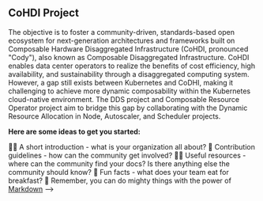 ## CoHDI Project
The objective is to foster a community-driven, standards-based open ecosystem for next-generation architectures and frameworks built on Composable Hardware Disaggregated Infrastructure (CoHDI, pronounced "Cody"), also known as Composable Disaggregated Infrastructure.
CoHDI enables data center operators to realize the benefits of cost efficiency, high availability, and sustainability through a disaggregated computing system.
However, a gap still exists between Kubernetes and CoDHI, making it challenging to achieve more dynamic composability within the Kubernetes cloud-native environment.
The DDS project and Composable Resource Operator project aim to bridge this gap by collaborating with the Dynamic Resource Allocation in Node, Autoscaler, and Scheduler projects.

**Here are some ideas to get you started:**

🙋‍♀️ A short introduction - what is your organization all about?
🌈 Contribution guidelines - how can the community get involved?
👩‍💻 Useful resources - where can the community find your docs? Is there anything else the community should know?
🍿 Fun facts - what does your team eat for breakfast?
🧙 Remember, you can do mighty things with the power of [Markdown](https://docs.github.com/github/writing-on-github/getting-started-with-writing-and-formatting-on-github/basic-writing-and-formatting-syntax)
-->
